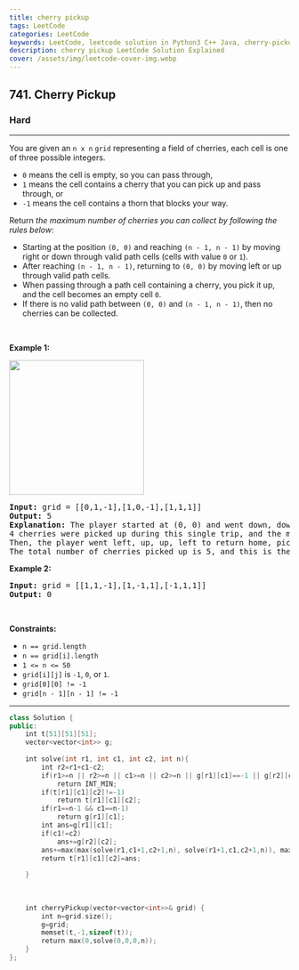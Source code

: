```yaml
---
title: cherry pickup
tags: LeetCode
categories: LeetCode
keywords: LeetCode, leetcode solution in Python3 C++ Java, cherry-pickup solution
description: cherry pickup LeetCode Solution Explained
cover: /assets/img/leetcode-cover-img.webp
---
```





<h2>741. Cherry Pickup</h2><h3>Hard</h3><hr><div><p>You are given an <code>n x n</code> <code>grid</code> representing a field of cherries, each cell is one of three possible integers.</p>

<ul>
	<li><code>0</code> means the cell is empty, so you can pass through,</li>
	<li><code>1</code> means the cell contains a cherry that you can pick up and pass through, or</li>
	<li><code>-1</code> means the cell contains a thorn that blocks your way.</li>
</ul>

<p>Return <em>the maximum number of cherries you can collect by following the rules below</em>:</p>

<ul>
	<li>Starting at the position <code>(0, 0)</code> and reaching <code>(n - 1, n - 1)</code> by moving right or down through valid path cells (cells with value <code>0</code> or <code>1</code>).</li>
	<li>After reaching <code>(n - 1, n - 1)</code>, returning to <code>(0, 0)</code> by moving left or up through valid path cells.</li>
	<li>When passing through a path cell containing a cherry, you pick it up, and the cell becomes an empty cell <code>0</code>.</li>
	<li>If there is no valid path between <code>(0, 0)</code> and <code>(n - 1, n - 1)</code>, then no cherries can be collected.</li>
</ul>

<p>&nbsp;</p>
<p><strong>Example 1:</strong></p>
<img alt="" src="https://assets.leetcode.com/uploads/2020/12/14/grid.jpg" style="width: 242px; height: 242px;">
<pre><strong>Input:</strong> grid = [[0,1,-1],[1,0,-1],[1,1,1]]
<strong>Output:</strong> 5
<strong>Explanation:</strong> The player started at (0, 0) and went down, down, right right to reach (2, 2).
4 cherries were picked up during this single trip, and the matrix becomes [[0,1,-1],[0,0,-1],[0,0,0]].
Then, the player went left, up, up, left to return home, picking up one more cherry.
The total number of cherries picked up is 5, and this is the maximum possible.
</pre>

<p><strong>Example 2:</strong></p>

<pre><strong>Input:</strong> grid = [[1,1,-1],[1,-1,1],[-1,1,1]]
<strong>Output:</strong> 0
</pre>

<p>&nbsp;</p>
<p><strong>Constraints:</strong></p>

<ul>
	<li><code>n == grid.length</code></li>
	<li><code>n == grid[i].length</code></li>
	<li><code>1 &lt;= n &lt;= 50</code></li>
	<li><code>grid[i][j]</code> is <code>-1</code>, <code>0</code>, or <code>1</code>.</li>
	<li><code>grid[0][0] != -1</code></li>
	<li><code>grid[n - 1][n - 1] != -1</code></li>
</ul>
</div>

---




```cpp
class Solution {
public:
    int t[51][51][51];
    vector<vector<int>> g;
    
    int solve(int r1, int c1, int c2, int n){
        int r2=r1+c1-c2;
        if(r1>=n || r2>=n || c1>=n || c2>=n || g[r1][c1]==-1 || g[r2][c2]==-1)
            return INT_MIN;
        if(t[r1][c1][c2]!=-1)
            return t[r1][c1][c2];
        if(r1==n-1 && c1==n-1)
            return g[r1][c1];
        int ans=g[r1][c1];
        if(c1!=c2)
            ans+=g[r2][c2];
        ans+=max(max(solve(r1,c1+1,c2+1,n), solve(r1+1,c1,c2+1,n)), max(solve(r1,c1+1,c2,n), solve(r1+1,c1,c2,n)));
        return t[r1][c1][c2]=ans;
        
    }
    
    
    
    int cherryPickup(vector<vector<int>>& grid) {
        int n=grid.size();
        g=grid;
        memset(t,-1,sizeof(t));
        return max(0,solve(0,0,0,n));
    }
};

```
